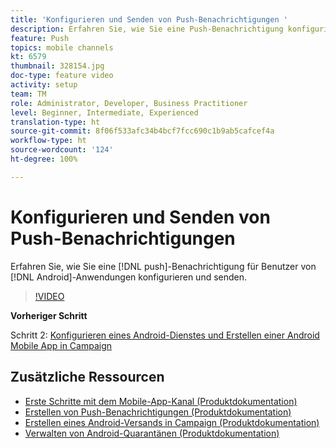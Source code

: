 ```yaml
---
title: 'Konfigurieren und Senden von Push-Benachrichtigungen '
description: Erfahren Sie, wie Sie eine Push-Benachrichtigung konfigurieren und an Android-App-Benutzer senden.
feature: Push
topics: mobile channels
kt: 6579
thumbnail: 328154.jpg
doc-type: feature video
activity: setup
team: TM
role: Administrator, Developer, Business Practitioner
level: Beginner, Intermediate, Experienced
translation-type: ht
source-git-commit: 8f06f533afc34b4bcf7fcc690c1b9ab5cafcef4a
workflow-type: ht
source-wordcount: '124'
ht-degree: 100%

---
```



# Konfigurieren und Senden von Push-Benachrichtigungen

Erfahren Sie, wie Sie eine [!DNL push]-Benachrichtigung für Benutzer von [!DNL Android]-Anwendungen konfigurieren und senden.

>[!VIDEO](https://video.tv.adobe.com/v/328154?quality=12)

**Vorheriger Schritt**

Schritt 2: [Konfigurieren eines Android-Dienstes und Erstellen einer Android Mobile App in Campaign](/help/tutorial-getting-started-with-push-notifications-for-android/configuring-an-android-service-in-campaign.md)

## Zusätzliche Ressourcen

* [Erste Schritte mit dem Mobile-App-Kanal (Produktdokumentation)](https://experienceleague.adobe.com/docs/campaign-classic/using/sending-messages/sending-push-notifications/about-mobile-app-channel.html?lang=de#about-mobile-app-channel)
* [Erstellen von Push-Benachrichtigungen (Produktdokumentation)](https://experienceleague.adobe.com/docs/campaign-classic/using/sending-messages/sending-push-notifications/creating-notifications.html?lang=de#sending-messages)
* [Erstellen eines Android-Versands in Campaign (Produktdokumentation)](https://experienceleague.adobe.com/docs/campaign-classic/using/sending-messages/sending-push-notifications/configure-the-mobile-app/configuring-the-mobile-application-android.html?lang=de#creating-android-delivery)
* [Verwalten von Android-Quarantänen (Produktdokumentation)](https://experienceleague.adobe.com/docs/campaign-classic/using/sending-messages/monitoring-deliveries/understanding-quarantine-management.html?lang=de#android-quarantine)
